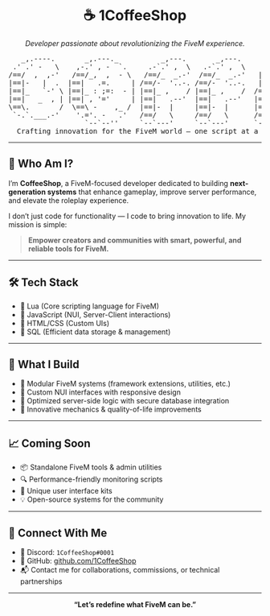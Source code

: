 <h1 align="center">☕ 1CoffeeShop</h1>
<p align="center"><em>Developer passionate about revolutionizing the FiveM experience.</em></p>

<pre>
   _,.----.       _,.---._          _,---.       _,---.        ,----.     ,-,--.   ,--.-,,-,--,     _,.---._          _ __    
 .' .' -   \    ,-.' , -  `.     .-`.' ,  \   .-`.' ,  \    ,-.--` , \  ,-.'-  _\ /==/  /|=|  |   ,-.' , -  `.     .-`.' ,`.  
/==/  ,  ,-'   /==/_,  ,  - \   /==/_  _.-'  /==/_  _.-'   |==|-  _.-` /==/_ ,_.' |==|_ ||=|, |  /==/_,  ,  - \   /==/, -   \ 
|==|-   |  .  |==|   .=.     | /==/-  '..-. /==/-  '..-.   |==|   `.-. \==\  \    |==| ,|/=| _| |==|   .=.     | |==| _ .=. | 
|==|_   `-' \ |==|_ : ;=:  - | |==|_ ,    / |==|_ ,    /  /==/_ ,    /  \==\ -\   |==|- `-' _ | |==|_ : ;=:  - | |==| , '=',| 
|==|   _  , | |==| , '='     | |==|   .--'  |==|   .--'   |==|    .-'   _\==\ ,\  |==|  _     | |==| , '='     | |==|-  '..'  
\==\.       /  \==\ -    ,_ /  |==|-  |     |==|-  |      |==|_  ,`-._ /==/\/ _ | |==|   .-. ,\  \==\ -    ,_ /  |==|,  |     
 `-.`.___.-'    '.='. -   .'   /==/   \     /==/   \      /==/ ,     / \==\ - , / /==/, //=/  |   '.='. -   .'   /==/ - |     
                  `--`--''     `--`---'     `--`---'      `--`-----``   `--`---'  `--`-' `-`--`     `--`--''     `--`---'     
  Crafting innovation for the FiveM world – one script at a time.
</pre>


---

## 🎯 Who Am I?

I’m **CoffeeShop**, a FiveM-focused developer dedicated to building **next-generation systems** that enhance gameplay, improve server performance, and elevate the roleplay experience.

I don’t just code for functionality — I code to bring innovation to life. My mission is simple:

> **Empower creators and communities with smart, powerful, and reliable tools for FiveM.**

---

## 🛠 Tech Stack

- 🔹 Lua (Core scripting language for FiveM)
- 🔹 JavaScript (NUI, Server-Client interactions)
- 🔹 HTML/CSS (Custom UIs)
- 🔹 SQL (Efficient data storage & management)

---

## 🚀 What I Build

- 🔧 Modular FiveM systems (framework extensions, utilities, etc.)
- 🧩 Custom NUI interfaces with responsive design
- 🔐 Optimized server-side logic with secure database integration
- 🧠 Innovative mechanics & quality-of-life improvements

---

## 📈 Coming Soon

- 📦 Standalone FiveM tools & admin utilities  
- 🔍 Performance-friendly monitoring scripts  
- 🎨 Unique user interface kits  
- 💡 Open-source systems for the community

---

## 🤝 Connect With Me

- 💬 Discord: `1CoffeeShop#0001`
- 🐙 GitHub: [github.com/1CoffeeShop](https://github.com/1CoffeeShop)
- 📬 Contact me for collaborations, commissions, or technical partnerships

---

<p align="center"><strong>“Let’s redefine what FiveM can be.”</strong></p>
